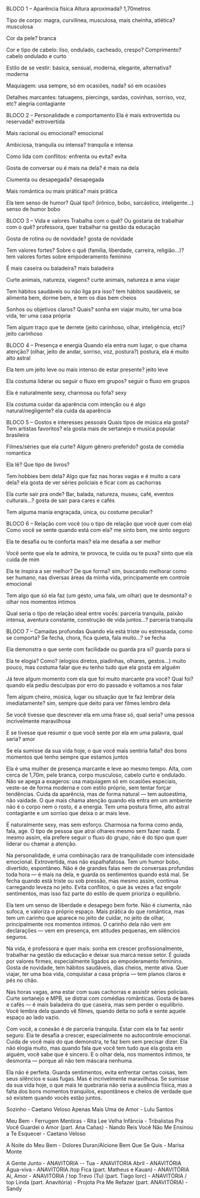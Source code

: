BLOCO 1 – Aparência física
Altura aproximada? 1,70metros

Tipo de corpo: magra, curvilínea, musculosa, mais cheinha, atlética? musculosa

Cor da pele? branca

Cor e tipo de cabelo: liso, ondulado, cacheado, crespo? Comprimento? cabelo ondulado e curto

Estilo de se vestir: básica, sensual, moderna, elegante, alternativa? moderna

Maquiagem: usa sempre, só em ocasiões, nada? só em ocasiões

Detalhes marcantes: tatuagens, piercings, sardas, covinhas, sorriso, voz, etc? alegria contagiante

BLOCO 2 – Personalidade e comportamento
Ela é mais extrovertida ou reservada? extrovertida

Mais racional ou emocional? emocional

Ambiciosa, tranquila ou intensa? tranquila e intensa

Como lida com conflitos: enfrenta ou evita? evita

Gosta de conversar ou é mais na dela? é mais na dela

Ciumenta ou desapegada? desapegada

Mais romântica ou mais prática? mais prática

Ela tem senso de humor? Qual tipo? (irônico, bobo, sarcástico, inteligente...) senso de humor bobo

BLOCO 3 – Vida e valores
Trabalha com o quê? Ou gostaria de trabalhar com o quê? professora, quer trabalhar na gestão da educação

Gosta de rotina ou de novidade? gosta de novidade

Tem valores fortes? Sobre o quê (família, liberdade, carreira, religião...)? tem valores fortes sobre empoderamento feminino

É mais caseira ou baladeira? mais baladeira

Curte animais, natureza, viagens? curte animais, natureza e ama viajar

Tem hábitos saudáveis ou não liga pra isso? tem hábitos saudáveis, se alimenta bem, dorme bem, e tem os dias bem cheios

Sonhos ou objetivos claros? Quais? sonha em viajar muito, ter uma boa vida, ter uma casa própria

Tem algum traço que te derrete (jeito carinhoso, olhar, inteligência, etc)? jeito carinhoso

BLOCO 4 – Presença e energia
Quando ela entra num lugar, o que chama atenção? (olhar, jeito de andar, sorriso, voz, postura?) postura, ela é muito alto astral

Ela tem um jeito leve ou mais intenso de estar presente? jeito leve

Ela costuma liderar ou seguir o fluxo em grupos? seguir o fluxo em grupos

Ela é naturalmente sexy, charmosa ou fofa? sexy

Ela costuma cuidar da aparência com intenção ou é algo natural/negligente? ela cuida da aparência

BLOCO 5 – Gostos e interesses pessoais
Quais tipos de música ela gosta? Tem artistas favoritos? ela gosta mais de sertanejo e musica popular brasileira

Filmes/séries que ela curte? Algum gênero preferido? gosta de comédia romantica

Ela lê? Que tipo de livros? 

Tem hobbies bem dela? Algo que faz nas horas vagas e é muito a cara dela? ela gosta de ver séries policiais e ficar com as cachorras

Ela curte sair pra onde? Bar, balada, natureza, museu, café, eventos culturais...? gosta de sair para cares e cafés

Tem alguma mania engraçada, única, ou costume peculiar?

BLOCO 6 – Relação com você (ou o tipo de relação que você quer com ela)
Como você se sente quando está com ela? me sinto bem, me sinto seguro

Ela te desafia ou te conforta mais? ela me desafia a ser melhor

Você sente que ela te admira, te provoca, te cuida ou te puxa? sinto que ela cuida de mim

Ela te inspira a ser melhor? De que forma? sim, buscando melhorar como ser humano, nas diversas áreas da minha vida, principamente em controle emocional

Tem algo que só ela faz (um gesto, uma fala, um olhar) que te desmonta? o olhar nos momentos intimos

Qual seria o tipo de relação ideal entre vocês: parceria tranquila, paixão intensa, aventura constante, construção de vida juntos...? parceria tranquila

BLOCO 7 – Camadas profundas
Quando ela está triste ou estressada, como se comporta? Se fecha, chora, fica quieta, fala muito...? se fecha

Ela demonstra o que sente com facilidade ou guarda pra si? guarda para si

Ela te elogia? Como? (elogios diretos, piadinhas, olhares, gestos...) muito pouco, mas costuma falar que eu tenho tudo que ela gosta em alguém

Já teve algum momento com ela que foi muito marcante pra você? Qual foi? quando ela pediu desculpas por erro do passado e voltamos a nos falar

Tem algum cheiro, música, lugar ou situação que te faz lembrar dela imediatamente? sim, sempre que deito para ver filmes lembro dela

Se você tivesse que descrever ela em uma frase só, qual seria? uma pessoa incrivelmente maravilhosa

E se tivesse que resumir o que você sente por ela em uma palavra, qual seria? amor

Se ela sumisse da sua vida hoje, o que você mais sentiria falta? dos bons momentos que tenho sempre que estamos juntos




Ela é uma mulher de presença marcante e leve ao mesmo tempo. Alta, com cerca de 1,70m, pele branca, corpo musculoso, cabelo curto e ondulado. Não se apega a exageros: usa maquiagem só em ocasiões especiais, veste-se de forma moderna e com estilo próprio, sem tentar forçar tendências. Cuida da aparência, mas de forma natural — tem autoestima, não vaidade. O que mais chama atenção quando ela entra em um ambiente não é o corpo nem o rosto, é a energia. Tem uma postura firme, alto astral contagiante e um sorriso que deixa o ar mais leve.

É naturalmente sexy, mas sem esforço. Charmosa na forma como anda, fala, age. O tipo de pessoa que atrai olhares mesmo sem fazer nada. E mesmo assim, ela prefere seguir o fluxo do grupo, não é do tipo que quer liderar ou chamar a atenção.

Na personalidade, é uma combinação rara de tranquilidade com intensidade emocional. Extrovertida, mas não espalhafatosa. Tem um humor bobo, divertido, espontâneo. Não é de grandes falas nem de conversas profundas toda hora — é mais na dela, e guarda os sentimentos quando está mal. Se fecha quando está triste ou sob pressão, mas mesmo assim, continua carregando leveza no jeito. Evita conflitos, o que às vezes a faz engolir sentimentos, mas isso faz parte do estilo de quem prioriza o equilíbrio.

Ela tem um senso de liberdade e desapego bem forte. Não é ciumenta, não sufoca, e valoriza o próprio espaço. Mais prática do que romântica, mas tem um carinho que aparece no jeito de cuidar, no jeito de olhar, principalmente nos momentos íntimos. O carinho dela não vem em declarações — vem em presença, em atitudes pequenas, em silêncios seguros.

Na vida, é professora e quer mais: sonha em crescer profissionalmente, trabalhar na gestão da educação e deixar sua marca nesse setor. É guiada por valores firmes, especialmente ligados ao empoderamento feminino. Gosta de novidade, tem hábitos saudáveis, dias cheios, mente ativa. Quer viajar, ter uma boa vida, conquistar a casa própria — tem planos claros e pés no chão.

Nas horas vagas, ama estar com suas cachorras e assistir séries policiais. Curte sertanejo e MPB, se distrai com comédias românticas. Gosta de bares e cafés — é mais baladeira do que caseira, mas sem perder o equilíbrio. Você lembra dela quando vê filmes, quando deita no sofá e sente aquele espaço ao lado vazio.

Com você, a conexão é de parceria tranquila. Estar com ela te faz sentir seguro. Ela te desafia a crescer, especialmente no autocontrole emocional. Cuida de você mais do que demonstra, te faz bem sem precisar dizer. Ela não elogia muito, mas quando fala que você tem tudo que ela gosta em alguém, você sabe que é sincero. E o olhar dela, nos momentos íntimos, te desmonta — porque ali não tem máscara nenhuma.

Ela não é perfeita. Guarda sentimentos, evita enfrentar certas coisas, tem seus silêncios e suas fugas. Mas é incrivelmente maravilhosa. Se sumisse da sua vida hoje, o que mais te quebraria não seria a ausência física, mas a falta dos bons momentos tranquilos, espontâneos e cheios de verdade que só existem quando vocês estão juntos.







Sozinho - Caetano Veloso
Apenas Mais Uma de Amor - Lulu Santos


Meu Bem - Ferrugem
Mentiras - Rita Lee
Velha Infância - Tribalistas
Pra Você Guardei o Amor (part. Ana Cañas) - Nando Reis
Você Não Me Ensinou a Te Esquecer - Caetano Veloso



A Noite do Meu Bem - Dolores Duran/Alcione
Bem Que Se Quis - Marisa Monte

A Gente Junto - ANAVITORIA --
Tua - ANAVITORIA
Abril - ANAVITÓRIA
Água-viva - ANAVITÓRIA /top
Fica (part. Matheus e Kauan) - ANAVITÓRIA
Ai, Amor - ANAVITÓRIA / top
Trevo (Tu) (part. Tiago Iorc) - ANAVITÓRIA / top
Linda (part. Anavitória) - Projota
Pra Me Refazer (part. ANAVITÓRIA) - Sandy 